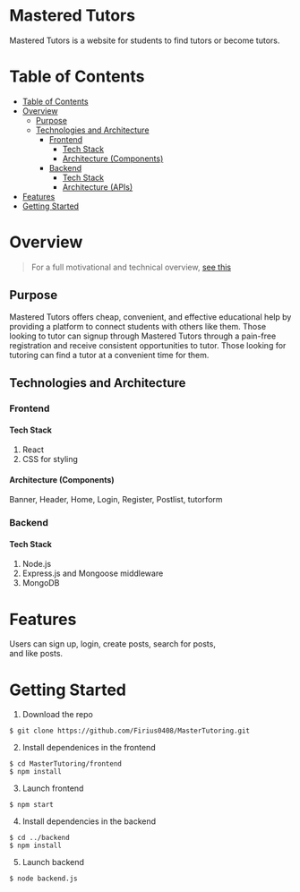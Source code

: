 # Mastered Tutors

<!-- [Visit the website] our websit link here  -->

Mastered Tutors is a website for students to find tutors or become tutors. 

# Table of Contents

- [Table of Contents](#table-of-contents)
- [Overview](#overview)
  - [Purpose](#purpose)
  - [Technologies and Architecture](#technologies-and-architecture)
    - [Frontend](#frontend)
      - [Tech Stack](#tech-stack)
      - [Architecture (Components)](#architecture-components)
    - [Backend](#back;end)
      - [Tech Stack](#tech-stack-1)
      - [Architecture (APIs)](#architecture-apis)
- [Features](#features)
- [Getting Started](#getting-started)
  
# Overview

> For a full motivational and technical overview, [see this](https://docs.google.com/document/d/1Bi95rcIHIHZSbaWN5iSHNnja8-2kWTVF6D5rMML8D34/edit?usp=sharing)

## Purpose

Mastered Tutors offers cheap, convenient, and effective educational help by providing a platform to 
connect students with others like them. Those looking to tutor can signup through Mastered Tutors through 
a pain-free registration and receive consistent opportunities to tutor. Those looking for tutoring can find
a tutor at a convenient time for them.

## Technologies and Architecture

### Frontend

#### Tech Stack

1. React
2. CSS for styling

#### Architecture (Components)

   Banner, Header, Home, Login, Register, 
   Postlist, tutorform

### Backend

#### Tech Stack

1. Node.js
2. Express.js and Mongoose middleware
3. MongoDB


# Features
Users can sign up, login, create posts, search for posts,  
and like posts.

# Getting Started

1. Download the repo

```
$ git clone https://github.com/Firius0408/MasterTutoring.git
```

2. Install dependenices in the frontend
```
$ cd MasterTutoring/frontend
$ npm install
```
3. Launch frontend
```
$ npm start
```

4. Install dependencies in the backend
```
$ cd ../backend
$ npm install
```
5. Launch backend
```
$ node backend.js
```
